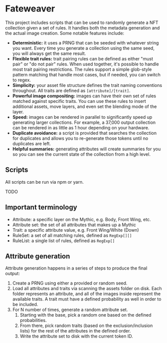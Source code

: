 # Fateweaver

This project includes scripts that can be used to randomly generate a NFT collection given a set of rules. It handles both the metadata generation and the actual image creation. Some notable features include:

- **Deterministic:** it uses a PRNG that can be seeded with whatever string you want. Every time you generate a collection using the same seed, you will always get the same result.
- **Flexible trait rules:** trait pairing rules can be defined as either "must pair" or "do not pair" rules. When used together, it's possible to handle most trait pairing restrictions. The rules support a simple glob-style pattern matching that handle most cases, but if needed, you can switch to regex.
- **Simplicity:** your asset file structure defines the trait naming conventions throughout. All traits are defined as `[attribute]/[trait]`.
- **Powerful image compositing:** images can have their own set of rules matched against specific traits. You can use these rules to insert additional assets, move layers, and even set the blending mode of the layer.
- **Speed:** images can be rendered in parallel to significantly speed up generating larger collections. For example, a 37,000 output collection can be rendered in as little as 1 hour depending on your hardware.
- **Duplicate avoidance:** a script is provided that searches the collection for duplicates and allows you to re-generate those tokens until no duplicates are left.
- **Helpful summaries:** generating attributes will create summaries for you so you can see the current state of the collection from a high level.

## Scripts

All scripts can be run via npm or yarn.

TODO

## Important terminology

- Attribute: a specific layer on the Mythic, e.g. Body, Front Wing, etc.
- Attribute set: the set of all attributes that makes up a Mythic
- Trait: a specific attribute value, e.g. Front Wing/White (Down)
- RuleSet: a set of all matching rules, defined as `RegExp[][]`
- RuleList: a single list of rules, defined as `RegExp[]`

## Attribute generation

Attribute generation happens in a series of steps to produce the final output:

1. Create a PRNG using either a provided or random seed.
2. Load all attributes and traits via scanning the assets folder on disk. Each folder represents an attribute, and all of the images inside represent the available traits. A trait must have a defined probability as well in order to be included.
3. For N number of times, generate a random attribute set.
   1. Starting with the base, pick a random one based on the defined probabilities.
   2. From there, pick random traits (based on the exclusion/inclusion lists) for the rest of the attributes in the defined order.
   3. Write the attribute set to disk with the current token ID.
